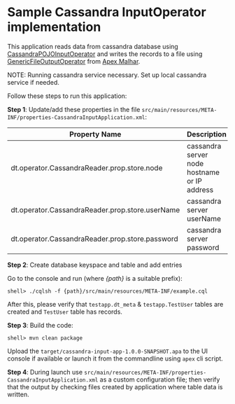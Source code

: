 # Sample Cassandra InputOperator implementation

This application reads data from cassandra database using [CassandraPOJOInputOperator](https://github.com/apache/apex-malhar/blob/master/contrib/src/main/java/com/datatorrent/contrib/cassandra/CassandraPOJOInputOperator.java) 
and writes the records to a file using [GenericFileOutputOperator](https://github.com/apache/apex-malhar/blob/master/library/src/main/java/org/apache/apex/malhar/lib/fs/GenericFileOutputOperator.java) from [Apex Malhar](https://github.com/apache/apex-malhar).

NOTE: Running cassandra service necessary. Set up local cassandra service if needed.

Follow these steps to run this application:

**Step 1**: Update/add these properties in the file `src/main/resources/META-INF/properties-CassandraInputApplication.xml`:

| Property Name  | Description |
| -------------  | ----------- |
| dt.operator.CassandraReader.prop.store.node | cassandra server node hostname or IP address |
| dt.operator.CassandraReader.prop.store.userName | cassandra server userName |
| dt.operator.CassandraReader.prop.store.password | cassandra server password |

**Step 2**: Create database keyspace and table and add entries

Go to the console and run (where _{path}_ is a suitable prefix):

    shell> ./cqlsh -f {path}/src/main/resources/META-INF/example.cql

After this, please verify that `testapp.dt_meta` & `testapp.TestUser` tables are created and `TestUser` table has records. 

**Step 3**: Build the code:

    shell> mvn clean package

Upload the `target/cassandra-input-app-1.0.0-SNAPSHOT.apa` to the UI console if available or launch it from
the commandline using `apex` cli script.

**Step 4**: During launch use `src/main/resources/META-INF/properties-CassandraInputApplication.xml` as a custom configuration file; then verify that the output by checking files created by application where table data is written.
